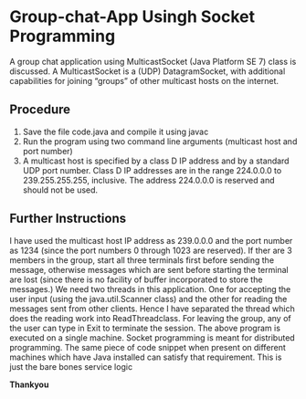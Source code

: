 # Group-chat-App Usingh Socket Programming
A group chat application using MulticastSocket (Java Platform SE 7) class is discussed. 
A MulticastSocket is a (UDP) DatagramSocket, with additional capabilities for joining “groups” of other multicast hosts on the internet.

## Procedure
1) Save the file code.java and compile it using javac
2) Run the program using two command line arguments (multicast host and port number)
3) A multicast host is specified by a class D IP address and by a standard UDP port number. Class D IP addresses are in the range 224.0.0.0 to 239.255.255.255, inclusive. The address 224.0.0.0 is reserved and should not be used.

## Further Instructions
I have used the multicast host IP address as 239.0.0.0 and the port number as 1234 (since the port numbers 0 through 1023 are reserved).
If ther are 3 members in the group, start all three terminals first before sending the message, otherwise messages which are sent before starting the terminal are lost (since there is no facility of buffer incorporated to store the messages.)
We need two threads in this application. One for accepting the user input (using the java.util.Scanner class) and the other for reading the messages sent from other clients. Hence I have separated the thread which does the reading work into ReadThreadclass. For leaving the group, any of the user can type in Exit to terminate the session.
The above program is executed on a single machine. Socket programming is meant for distributed programming. The same piece of code snippet when present on different machines which have Java installed can satisfy that requirement. This is just the bare bones service logic

**Thankyou**
